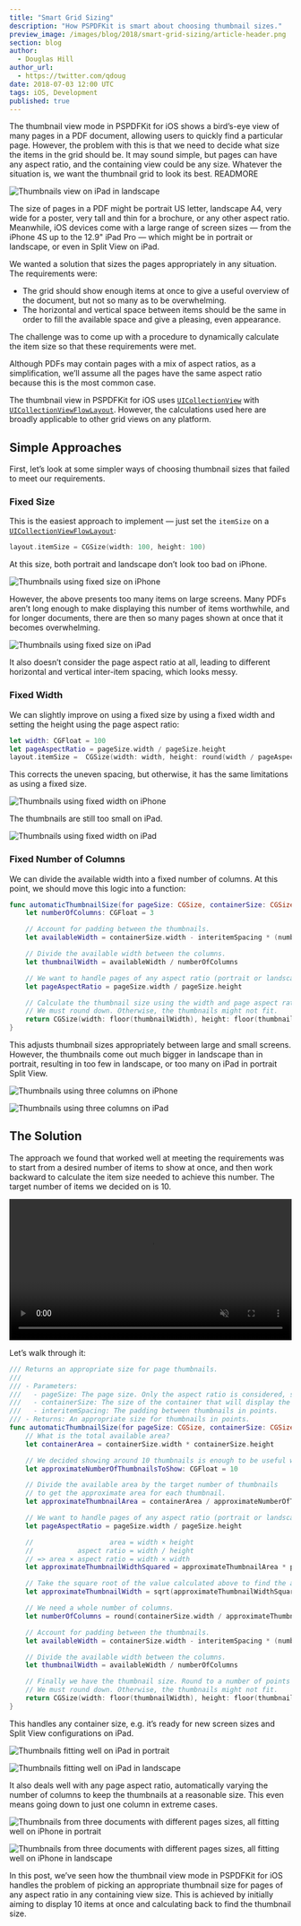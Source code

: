 ```yaml
---
title: "Smart Grid Sizing"
description: "How PSPDFKit is smart about choosing thumbnail sizes."
preview_image: /images/blog/2018/smart-grid-sizing/article-header.png
section: blog
author:
  - Douglas Hill
author_url:
  - https://twitter.com/qdoug
date: 2018-07-03 12:00 UTC
tags: iOS, Development
published: true
---
```


The thumbnail view mode in PSPDFKit for iOS shows a bird’s-eye view of many pages in a PDF document, allowing users to quickly find a particular page. However, the problem with this is that we need to decide what size the items in the grid should be. It may sound simple, but pages can have any aspect ratio, and the containing view could be any size. Whatever the situation is, we want the thumbnail grid to look its best.
READMORE

![Thumbnails view on iPad in landscape](/images/blog/2018/smart-grid-sizing/ipad-landscape.png)

The size of pages in a PDF might be portrait US letter, landscape A4, very wide for a poster, very tall and thin for a brochure, or any other aspect ratio. Meanwhile, iOS devices come with a large range of screen sizes — from the iPhone 4S up to the 12.9" iPad Pro — which might be in portrait or landscape, or even in Split View on iPad.

We wanted a solution that sizes the pages appropriately in any situation. The requirements were:

- The grid should show enough items at once to give a useful overview of the document, but not so many as to be overwhelming.
- The horizontal and vertical space between items should be the same in order to fill the available space and give a pleasing, even appearance.

The challenge was to come up with a procedure to dynamically calculate the item size so that these requirements were met.

Although PDFs may contain pages with a mix of aspect ratios, as a simplification, we’ll assume all the pages have the same aspect ratio because this is the most common case.

The thumbnail view in PSPDFKit for iOS uses [`UICollectionView`][] with [`UICollectionViewFlowLayout`][]. However, the calculations used here are broadly applicable to other grid views on any platform.

## Simple Approaches

First, let’s look at some simpler ways of choosing thumbnail sizes that failed to meet our requirements.

### Fixed Size

This is the easiest approach to implement — just set the `itemSize` on a [`UICollectionViewFlowLayout`][]:

```swift
layout.itemSize = CGSize(width: 100, height: 100)
```

At this size, both portrait and landscape don’t look too bad on iPhone.

![Thumbnails using fixed size on iPhone](/images/blog/2018/smart-grid-sizing/fixed-size-iphone.png#img-no-shadow;img-no-radius)

However, the above presents too many items on large screens. Many PDFs aren’t long enough to make displaying this number of items worthwhile, and for longer documents, there are then so many pages shown at once that it becomes overwhelming.

![Thumbnails using fixed size on iPad](/images/blog/2018/smart-grid-sizing/fixed-size-ipad.png#img-no-shadow;img-no-radius)

It also doesn’t consider the page aspect ratio at all, leading to different horizontal and vertical inter-item spacing, which looks messy.

### Fixed Width

We can slightly improve on using a fixed size by using a fixed width and setting the height using the page aspect ratio:

```swift
let width: CGFloat = 100
let pageAspectRatio = pageSize.width / pageSize.height
layout.itemSize =  CGSize(width: width, height: round(width / pageAspectRatio))
```

This corrects the uneven spacing, but otherwise, it has the same limitations as using a fixed size.

![Thumbnails using fixed width on iPhone](/images/blog/2018/smart-grid-sizing/fixed-width-iphone.png#img-no-shadow;img-no-radius)

The thumbnails are still too small on iPad.

![Thumbnails using fixed width on iPad](/images/blog/2018/smart-grid-sizing/fixed-width-ipad.png#img-no-shadow;img-no-radius)

### Fixed Number of Columns

We can divide the available width into a fixed number of columns. At this point, we should move this logic into a function:

```swift
func automaticThumbnailSize(for pageSize: CGSize, containerSize: CGSize, interitemSpacing: CGFloat) -> CGSize {
    let numberOfColumns: CGFloat = 3

    // Account for padding between the thumbnails.
    let availableWidth = containerSize.width - interitemSpacing * (numberOfColumns - 1)

    // Divide the available width between the columns.
    let thumbnailWidth = availableWidth / numberOfColumns

    // We want to handle pages of any aspect ratio (portrait or landscape).
    let pageAspectRatio = pageSize.width / pageSize.height

    // Calculate the thumbnail size using the width and page aspect ratio. Round to a number of points or pixels.
    // We must round down. Otherwise, the thumbnails might not fit.
    return CGSize(width: floor(thumbnailWidth), height: floor(thumbnailWidth / pageAspectRatio))
}
```

This adjusts thumbnail sizes appropriately between large and small screens. However, the thumbnails come out much bigger in landscape than in portrait, resulting in too few in landscape, or too many on iPad in portrait Split View.

![Thumbnails using three columns on iPhone](/images/blog/2018/smart-grid-sizing/3-cols-iphone.png#img-no-shadow;img-no-radius)

![Thumbnails using three columns on iPad](/images/blog/2018/smart-grid-sizing/3-cols-ipad.png#img-no-shadow;img-no-radius)

## The Solution

The approach we found that worked well at meeting the requirements was to start from a desired number of items to show at once, and then work backward to calculate the item size needed to achieve this number. The target number of items we decided on is 10.

<video src="/images/blog/2018/smart-grid-sizing/animation.mp4" class="no-mejs" width="100%" autoplay loop muted playsinline></video>

Let’s walk through it:

```swift
/// Returns an appropriate size for page thumbnails.
///
/// - Parameters:
///   - pageSize: The page size. Only the aspect ratio is considered, so the units are irrelevant.
///   - containerSize: The size of the container that will display the thumbnails in points.
///   - interitemSpacing: The padding between thumbnails in points.
/// - Returns: An appropriate size for thumbnails in points.
func automaticThumbnailSize(for pageSize: CGSize, containerSize: CGSize, interitemSpacing: CGFloat) -> CGSize {
    // What is the total available area?
    let containerArea = containerSize.width * containerSize.height

    // We decided showing around 10 thumbnails is enough to be useful without being overwhelming.
    let approximateNumberOfThumbnailsToShow: CGFloat = 10

    // Divide the available area by the target number of thumbnails
    // to get the approximate area for each thumbnail.
    let approximateThumbnailArea = containerArea / approximateNumberOfThumbnailsToShow

    // We want to handle pages of any aspect ratio (portrait or landscape).
    let pageAspectRatio = pageSize.width / pageSize.height

    //                   area = width × height
    //           aspect ratio = width / height
    // => area × aspect ratio = width × width
    let approximateThumbnailWidthSquared = approximateThumbnailArea * pageAspectRatio

    // Take the square root of the value calculated above to find the approximate thumbnail width.
    let approximateThumbnailWidth = sqrt(approximateThumbnailWidthSquared)

    // We need a whole number of columns.
    let numberOfColumns = round(containerSize.width / approximateThumbnailWidth)

    // Account for padding between the thumbnails.
    let availableWidth = containerSize.width - interitemSpacing * (numberOfColumns - 1)

    // Divide the available width between the columns.
    let thumbnailWidth = availableWidth / numberOfColumns

    // Finally we have the thumbnail size. Round to a number of points or pixels.
    // We must round down. Otherwise, the thumbnails might not fit.
    return CGSize(width: floor(thumbnailWidth), height: floor(thumbnailWidth / pageAspectRatio))
}
```

This handles any container size, e.g. it’s ready for new screen sizes and Split View configurations on iPad.

![Thumbnails fitting well on iPad in portrait](/images/blog/2018/smart-grid-sizing/ipad-split-portrait.png)

![Thumbnails fitting well on iPad in landscape](/images/blog/2018/smart-grid-sizing/ipad-split-landscape.png)

It also deals well with any page aspect ratio, automatically varying the number of columns to keep the thumbnails at a reasonable size. This even means going down to just one column in extreme cases.

![Thumbnails from three documents with different pages sizes, all fitting well on iPhone in portrait](/images/blog/2018/smart-grid-sizing/iphone-portrait.png)

![Thumbnails from three documents with different pages sizes, all fitting well on iPhone in landscape](/images/blog/2018/smart-grid-sizing/iphone-landscape.png)

In this post, we’ve seen how the thumbnail view mode in PSPDFKit for iOS handles the problem of picking an appropriate thumbnail size for pages of any aspect ratio in any containing view size. This is achieved by initially aiming to display 10 items at once and calculating back to find the thumbnail size.

[`UICollectionView`]: https://developer.apple.com/documentation/uikit/uicollectionview
[`UICollectionViewFlowLayout`]: https://developer.apple.com/documentation/uikit/uicollectionviewflowlayout
